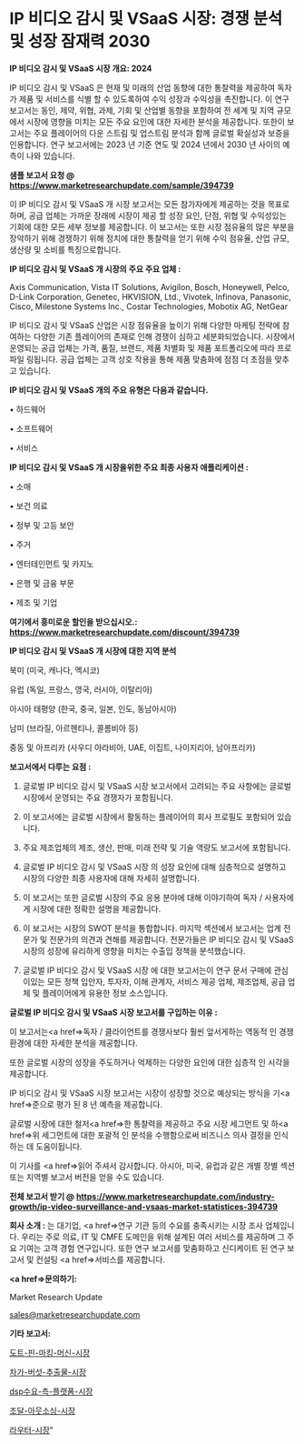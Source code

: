 # IP 비디오 감시 및 VSaaS 시장: 경쟁 분석 및 성장 잠재력 2030

<strong>IP 비디오 감시 및 VSaaS 시장 개요: 2024</strong>

IP 비디오 감시 및 VSaaS 은 현재 및 미래의 산업 동향에 대한 통찰력을 제공하여 독자가 제품 및 서비스를 식별 할 수 있도록하여 수익 성장과 수익성을 촉진합니다. 이 연구 보고서는 동인, 제약, 위협, 과제, 기회 및 산업별 동향을 포함하여 전 세계 및 지역 규모에서 시장에 영향을 미치는 모든 주요 요인에 대한 자세한 분석을 제공합니다. 또한이 보고서는 주요 플레이어의 다운 스트림 및 업스트림 분석과 함께 글로벌 확실성과 보증을 인용합니다. 연구 보고서에는 2023 년 기준 연도 및 2024 년에서 2030 년 사이의 예측이 나와 있습니다.



<strong>샘플 보고서 요청 @ <a href=https://www.marketresearchupdate.com/sample/394739>https://www.marketresearchupdate.com/sample/394739</a></strong>

이 IP 비디오 감시 및 VSaaS 개 시장 보고서는 모든 참가자에게 제공하는 것을 목표로하며, 공급 업체는 가까운 장래에 시장이 제공 할 성장 요인, 단점, 위협 및 수익성있는 기회에 대한 모든 세부 정보를 제공합니다. 이 보고서는 또한 시장 점유율의 많은 부분을 장악하기 위해 경쟁하기 위해 정치에 대한 통찰력을 얻기 위해 수익 점유율, 산업 규모, 생산량 및 소비를 특징으로합니다.



<strong>IP 비디오 감시 및 VSaaS 개 시장의 주요 주요 업체 :</strong>

Axis Communication, Vista IT Solutions, Avigilon, Bosch, Honeywell, Pelco, D-Link Corporation, Genetec, HKVISION, Ltd., Vivotek, Infinova, Panasonic, Cisco, Milestone Systems Inc., Costar Technologies, Mobotix AG, NetGear

IP 비디오 감시 및 VSaaS 산업은 시장 점유율을 높이기 위해 다양한 마케팅 전략에 참여하는 다양한 기존 플레이어의 존재로 인해 경쟁이 심하고 세분화되었습니다. 시장에서 운영되는 공급 업체는 가격, 품질, 브랜드, 제품 차별화 및 제품 포트폴리오에 따라 프로파일 링됩니다. 공급 업체는 고객 상호 작용을 통해 제품 맞춤화에 점점 더 초점을 맞추고 있습니다.



<strong>IP 비디오 감시 및 VSaaS 개의 주요 유형은 다음과 같습니다.</strong>

• 하드웨어

• 소프트웨어

• 서비스



<strong>IP 비디오 감시 및 VSaaS 개 시장을위한 주요 최종 사용자 애플리케이션 :</strong>

• 소매

• 보건 의료

• 정부 및 고등 보안

• 주거

• 엔터테인먼트 및 카지노

• 은행 및 금융 부문

• 제조 및 기업



<strong>여기에서 흥미로운 할인을 받으십시오.: <a href=https://www.marketresearchupdate.com/discount/394739>https://www.marketresearchupdate.com/discount/394739</a></strong>



<strong>IP 비디오 감시 및 VSaaS 개 시장에 대한 지역 분석</strong>

북미 (미국, 캐나다, 멕시코)

유럽 (독일, 프랑스, 영국, 러시아, 이탈리아)

아시아 태평양 (한국, 중국, 일본, 인도, 동남아시아)

남미 (브라질, 아르헨티나, 콜롬비아 등)

중동 및 아프리카 (사우디 아라비아, UAE, 이집트, 나이지리아, 남아프리카)



<strong>보고서에서 다루는 요점 :</strong>

1. 글로벌 IP 비디오 감시 및 VSaaS 시장 보고서에서 고려되는 주요 사항에는 글로벌 시장에서 운영되는 주요 경쟁자가 포함됩니다.

2. 이 보고서에는 글로벌 시장에서 활동하는 플레이어의 회사 프로필도 포함되어 있습니다.

3. 주요 제조업체의 제조, 생산, 판매, 미래 전략 및 기술 역량도 보고서에 포함됩니다.

4. 글로벌 IP 비디오 감시 및 VSaaS 시장 의 성장 요인에 대해 심층적으로 설명하고 시장의 다양한 최종 사용자에 대해 자세히 설명합니다.

5. 이 보고서는 또한 글로벌 시장의 주요 응용 분야에 대해 이야기하여 독자 / 사용자에게 시장에 대한 정확한 설명을 제공합니다.

6. 이 보고서는 시장의 SWOT 분석을 통합합니다. 마지막 섹션에서 보고서는 업계 전문가 및 전문가의 의견과 견해를 제공합니다. 전문가들은 IP 비디오 감시 및 VSaaS 시장의 성장에 유리하게 영향을 미치는 수출입 정책을 분석했습니다.

7. 글로벌 IP 비디오 감시 및 VSaaS 시장 에 대한 보고서는이 연구 문서 구매에 관심이있는 모든 정책 입안자, 투자자, 이해 관계자, 서비스 제공 업체, 제조업체, 공급 업체 및 플레이어에게 유용한 정보 소스입니다.



<strong>글로벌 IP 비디오 감시 및 VSaaS 시장 보고서를 구입하는 이유 :</strong>

이 보고서는<a href=>독자 / 클</a>라이언트를 경쟁사보다 훨씬 앞서게하는 역동적 인 경쟁 환경에 대한 자세한 분석을 제공합니다.

또한 글로벌 시장의 성장을 주도하거나 억제하는 다양한 요인에 대한 심층적 인 시각을 제공합니다.

IP 비디오 감시 및 VSaaS 시장 보고서는 시장이 성장할 것으로 예상되는 방식을 기<a href=>준으로</a> 평가 된 8 년 예측을 제공합니다.

글로벌 시장에 대한 철저<a href=>한 통찰력</a>을 제공하고 주요 시장 세그먼트 및 하<a href=>위 세그</a>먼트에 대한 포괄적 인 분석을 수행함으로써 비즈니스 의사 결정을 인식하는 데 도움이됩니다.

이 기사를 <a href=>읽어 주</a>셔서 감사합니다. 아시아, 미국, 유럽과 같은 개별 장별 섹션 또는 지역별 보고서 버전을 얻을 수도 있습니다.



<strong>전체 보고서 받기 @ <a href=https://www.marketresearchupdate.com/industry-growth/ip-video-surveillance-and-vsaas-market-statistices-394739>https://www.marketresearchupdate.com/industry-growth/ip-video-surveillance-and-vsaas-market-statistices-394739</a></strong>



<strong>회사 소개 :</strong>
는 대기업, <a href=>연구 기</a>관 등의 수요를 충족시키는 시장 조사 업체입니다. 우리는 주로 의료, IT 및 CMFE 도메인을 위해 설계된 여러 서비스를 제공하며 그 주요 기여는 고객 경험 연구입니다. 또한 연구 보고서를 맞춤화하고 신디케이트 된 연구 보고서 및 컨설팅 <a href=>서비</a>스를 제공합니다.



<strong><a href=>문의하기:</a></strong>

Market Research Update

sales@marketresearchupdate.com



<strong>기타 보고서:</strong>

<a href=https://www.linkedin.com/pulse/도트-핀-마킹-머신-시장-규모-및-성장-2023-survey-savvy-insights-360-analysis/>도트-핀-마킹-머신-시장</a>

<a href=https://www.linkedin.com/pulse/차가-버섯-추출물-시장-진입-전략-및-위험-평가2029년-survey-spotlight-pro-24-analysis-v9igf/>차가-버섯-추출물-시장</a>

<a href=https://www.linkedin.com/pulse/dsp수요-측-플랫폼-시장-현재-및-미래-성장-2029-data-dive-diaries-24-analysis-f13rf/>dsp수요-측-플랫폼-시장</a>

<a href=https://www.linkedin.com/pulse/조달-아웃소싱-시장-경쟁-분석-및-성장-잠재력-2030-analytics-avenue-adventures-24-ana-hq21f/>조달-아웃소싱-시장</a>

<a href=https://www.linkedin.com/pulse/라우터-시장-진입-전략-및-위험-평가2029년-analytics-alchemy-360-analysis-tl01f/>라우터-시장</a>"
